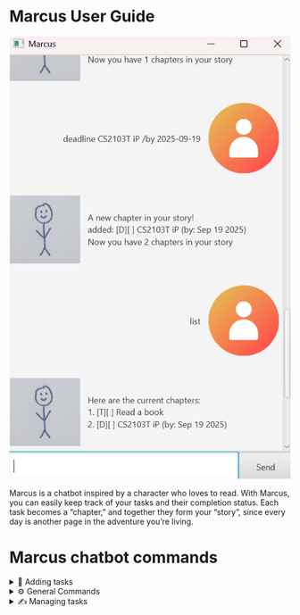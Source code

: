 # Marcus User Guide

![Product screenshot of Marcus](./Ui.png)

Marcus is a chatbot inspired by a character who loves to read. With Marcus, you can easily keep track of your tasks and their completion status. Each task becomes a “chapter,” and together they form your “story”, since every day is another page in the adventure you’re living.

# Marcus chatbot commands

<details>
  
<summary>📝 Adding tasks</summary>

## Adding todo

Use the todo command to add a task. The task will be stored in your story as a chapter.

`todo <description>`

### Example:
**Input**

`todo Read a book`

**Output**

```
A new chapter in your story!
added: [T][] Read a book
Now you have 4 chapters in your story
```


## Adding deadline

Use the deadline command to add a task that must be completed by a specific date. The task will be stored in your story as a chapter with a due date attached.

`deadline <description> /by <yyyy-mm-dd>`

### Example:
**Input**

`deadline Read a book /by 2025-09-09`

**Output**

```
A new chapter in your story!
added: [D][] Read a book (by: Sep 9 2025)
Now you have 4 chapters in your story
```

## Adding event

Use the event command to add a task that has a start and end date. The task will be stored in your story as a chapter with a start and end date attached.

`event <description> /from <start> /to <end>`

### Example:
**Input**

`event Read a book /from Monday /to Tuesday`

**Output**

```
A new chapter in your story!
added: [E][] Read a book (from: Monday to: Tuesday)
Now you have 4 chapters in your story
```

</details>

<details>
  
<summary>⚙️ General Commands</summary>

## Viewing your task list

Use the list command to view your task list

`list`

### Example:
**Input**

`list`

**Output**

```
Here are the current chapters:
1. [T][] Read a book
```

## Exiting the chatbot

Use the bye command to exit the chatbot

`bye`

### Example:
**Input**

`bye`

**Output**

```
Mission complete! Was I helpful today?
```
The GUI will then close.

## Getting help

Use the help command to view all possible commands

`help`

### Example:
**Input**

`help`

**Output**

```
=======Commands=======

General Commands
  - list
  - bye
  - help

Adding tasks
  - todo <description>
  - deadline <description> /by <yyyy-mm-dd>
  - event <description> /from <start> /to <end>

Managing tasks
  - mark <task number>
  - unmark <task number>
  - delete <task number>
  - find <keyword>

======================
```

</details>

<details>
  
<summary>✍️ Managing tasks</summary>

## Marking task as complete

Use the mark command to update the status of a task as complete.
The task number is based on its index in the task list.

`mark <task number>`

### Example:
**Input**

`mark 1`

**Output**

```
A brand new chapter complete!
[E][X] Read a book (from: Monday to: Tuesday)
```

## Marking task as incomplete

Use the unmark command to update the status of a task to incomplete.
The task number is based on its index in the task list.

`unmark <task number>`

### Example:
**Input**

`unmark 1`

**Output**

```
You forgot about this chapter...
[E][] Read a book (from: Monday to: Tuesday)
```

## Deleting a task

Use the delete command to delete a task from the task list.
The task number is based on its index in the task list.

`delete <task number>`

### Example:
**Input**

`delete 1`

**Output**

```
The following chapter has been removed from your story:
[E][] Read a book (from: Monday to: Tuesday)
Now you have 2 chapters in your story
```

## Finding a task

Use the find command to find tasks from the task list.
The task number is based on its index in the task list.

`find <keyword>`

### Example:
**Input**

`find book`

**Output**

```
Here are the matching chapters:
1. [T][] Read a book
2. [D][] Write a book (by: Sep 9 2025)
3. [E][] Attend a book fair (from: 9th September to: 12th September)
```

</details>
